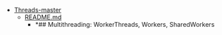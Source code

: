 - <a href = "F:\Node_projects\Node_Way\Education\TSH_video\Timur_Video_Node.js\part_17\Threads-master\cat.Threads-master\dir.Threads-master.md">Threads-master</a>
    - <a href = "F:\Node_projects\Node_Way\Education\TSH_video\Timur_Video_Node.js\part_17\Threads-master\README.md">README.md</a>
        - *## Multithreading: WorkerThreads, Workers, SharedWorkers
